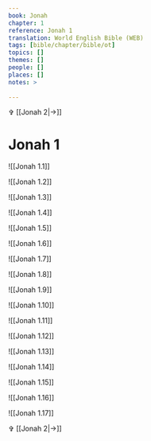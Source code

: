 ```yaml
---
book: Jonah
chapter: 1
reference: Jonah 1
translation: World English Bible (WEB)
tags: [bible/chapter/bible/ot]
topics: []
themes: []
people: []
places: []
notes: >
  
---
```


✞ [[Jonah 2|->]]

# Jonah 1

![[Jonah 1.1]]

![[Jonah 1.2]]

![[Jonah 1.3]]

![[Jonah 1.4]]

![[Jonah 1.5]]

![[Jonah 1.6]]

![[Jonah 1.7]]

![[Jonah 1.8]]

![[Jonah 1.9]]

![[Jonah 1.10]]

![[Jonah 1.11]]

![[Jonah 1.12]]

![[Jonah 1.13]]

![[Jonah 1.14]]

![[Jonah 1.15]]

![[Jonah 1.16]]

![[Jonah 1.17]]

✞ [[Jonah 2|->]]
